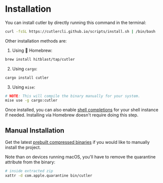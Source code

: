 # Installation

You can install cutler by directly running this command in the terminal:

```bash
curl -fsSL https://cutlercli.github.io/scripts/install.sh | /bin/bash
```

Other installation methods are:

1. Using 🍺 Homebrew:

```bash
brew install hitblast/tap/cutler
```

2. Using `cargo`:

```bash
cargo install cutler
```

3. Using `mise`:

```bash
# NOTE: This will compile the binary manually for your system.
mise use -g cargo:cutler
```

Once installed, you can also enable [shell completions](./shell-integrations.md#completions) for your shell instance if needed.
Installing via Homebrew doesn't require doing this step.

## Manual Installation

Get the latest [prebuilt compressed binaries](https://github.com/cutlercli/cutler/releases) if you would like to manually install the project.

Note than on devices running macOS, you'll have to remove the quarantine attribute from the binary:

```bash
# inside extracted zip
xattr -d com.apple.quarantine bin/cutler
```
